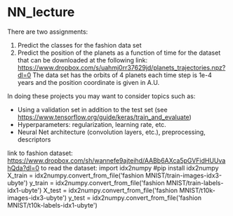 # NN_lecture
There are two assignments:
1) Predict the classes for the fashion data set
2) Predict the position of the planets as a function of time for the dataset that can be downloaded at the following link:
https://www.dropbox.com/s/uahmj0rr37629jd/planets_trajectories.npz?dl=0
The data set has the orbits of 4 planets each time step is 1e-4 years and the position coordinate is given in A.U.

In doing these projects you may want to consider topics such as:
- Using a validation set in addition to the test set (see https://www.tensorflow.org/guide/keras/train_and_evaluate)
- Hyperparameters: regularization, learning rate, etc. 
- Neural Net architecture (convolution layers, etc.), preprocessing, descriptors

link to fashion dataset:
https://www.dropbox.com/sh/wannefe9ajteihd/AABb6AXca5pGVFidHUUvahQda?dl=0
to read the dataset:
import idx2numpy #pip install idx2numpy
X_train = idx2numpy.convert_from_file('fashion MNIST/train-images-idx3-ubyte')
y_train = idx2numpy.convert_from_file('fashion MNIST/train-labels-idx1-ubyte')
X_test = idx2numpy.convert_from_file('fashion MNIST/t10k-images-idx3-ubyte')
y_test = idx2numpy.convert_from_file('fashion MNIST/t10k-labels-idx1-ubyte')
